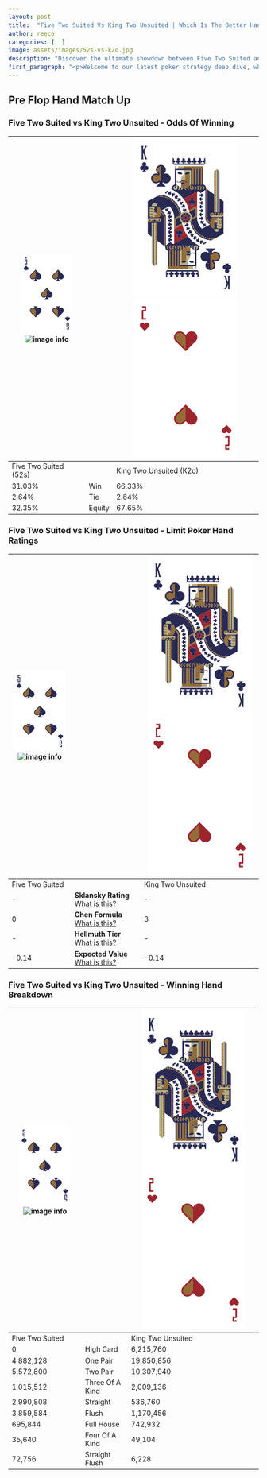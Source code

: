 ```yaml
---
layout: post
title:  "Five Two Suited Vs King Two Unsuited | Which Is The Better Hand In Poker? A Complete Guide"
author: reece
categories: [  ]
image: assets/images/52s-vs-k2o.jpg
description: "Discover the ultimate showdown between Five Two Suited and King Two Unsuited in poker! Uncover the odds, strategies, and scenarios where one hand triumphs over the other. Get ready to up your poker game with this thrilling analysis."
first_paragraph: "<p>Welcome to our latest poker strategy deep dive, where we're pitting two distinct hands against each other in a high-stakes showdown: Five Two Suited vs King Two Unsuited.</p><p>In the dynamic world of poker, every decision counts, and knowing which hand holds the upper hand is key to your success at the table.</p><p>In this article, we'll dissect these two hands, explore the scenarios where one dominates the other, and equip you with the knowledge to make strategic choices that can tip the odds in your favor.</p><p>Get ready to unravel the intriguing dynamics of these poker hands and elevate your game to new heights.</p>"
---
```




[comment]: # (sp0)

## Pre Flop Hand Match Up

<div class="table hand-ratings" markdown="1"> 



### Five Two Suited vs King Two Unsuited - Odds Of Winning


    
| ![image info](assets/images/hand1/5.png) ![image info](assets/images/hand1/2s.png) |  | ![image info](assets/images/hand2/K.png) ![image info](assets/images/hand2/2o.png) |
| -------- | -------- | -------- |
| Five Two Suited (52s) |  | King Two Unsuited (K2o) |
| 31.03% | Win | 66.33% |
| 2.64% | Tie | 2.64% |
| 32.35% | Equity | 67.65% |




[comment]: # (sp1)



### Five Two Suited vs King Two Unsuited - Limit Poker Hand Ratings


    
| ![image info](assets/images/hand1/5.png) ![image info](assets/images/hand1/2s.png) |  | ![image info](assets/images/hand2/K.png) ![image info](assets/images/hand2/2o.png) |
| -------- | -------- | -------- |
| Five Two Suited |  | King Two Unsuited |
| - | **Sklansky Rating** [What is this?](/sklansky-rating-explained) | - |
| 0 | **Chen Formula** [What is this?](/chen-formula-explained) | 3 |
| - | **Hellmuth Tier** [What is this?](/Hellmuth-tier-explained) | - |
| -0.14 | **Expected Value** [What is this?](/expected-value-explained) | -0.14 |




[comment]: # (sp2)



### Five Two Suited vs King Two Unsuited - Winning Hand Breakdown


    
| ![image info](assets/images/hand1/5.png) ![image info](assets/images/hand1/2s.png) |  | ![image info](assets/images/hand2/K.png) ![image info](assets/images/hand2/2o.png) |
| -------- | -------- | -------- |
| Five Two Suited |  | King Two Unsuited |
| 0 | High Card | 6,215,760 |
| 4,882,128 | One Pair | 19,850,856 |
| 5,572,800 | Two Pair | 10,307,940 |
| 1,015,512 | Three Of A Kind | 2,009,136 |
| 2,990,808 | Straight | 536,760 |
| 3,859,584 | Flush | 1,170,456 |
| 695,844 | Full House | 742,932 |
| 35,640 | Four Of A Kind | 49,104 |
| 72,756 | Straight Flush | 6,228 |




[comment]: # (sp3)



</div>

[comment]: # (sp4)



[comment]: # (sp5)

